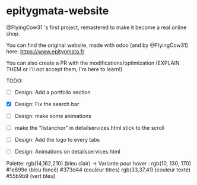 # epitygmata-website
@FlyingCow31 's first project, remastered to make it become a real online shop. 

You can find the original website, made with odoo (and by @FlyingCow31) here: https://www.epitygmata.fr

You can also create a PR with the modifications/optimization (EXPLAIN THEM or I'll not accept them, I'm here to learn!)


TODO: 
- [ ] Design: Add a portfolio section
- [x] Design: Fix the search bar 
- [ ] Design: make some animations
- [ ] make the "listanchor" in detailservices.html stick to the scroll
- [ ] Design: Add the logo to every tabs
- [ ] Design: Animations on detailsservices.html


Palette: 
rgb(14,162,210) (bleu clair) -> Variante pour hover : rgb(10, 130, 170)
#1e899e (bleu foncé)
#373d44 (couleur titres)
rgb(33,37,41) (couleur texte)
#55b9b9 (vert bleu)
